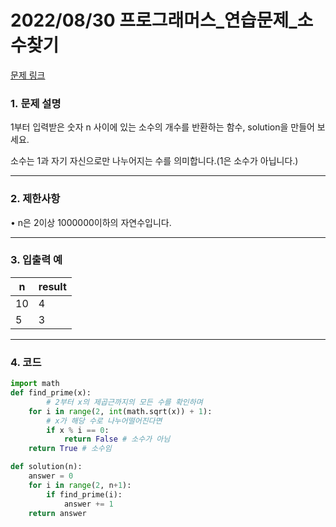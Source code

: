 # 2022/08/30 프로그래머스_연습문제_소수찾기

[문제 링크](https://school.programmers.co.kr/learn/courses/30/lessons/12921)

### **1. 문제 설명**

1부터 입력받은 숫자 n 사이에 있는 소수의 개수를 반환하는 함수, solution을 만들어 보세요.

소수는 1과 자기 자신으로만 나누어지는 수를 의미합니다.(1은 소수가 아닙니다.)

---

### **2. 제한사항**

• n은 2이상 1000000이하의 자연수입니다.

---

### **3. 입출력 예**

| n | result |
| --- | --- |
| 10 | 4 |
| 5 | 3 |

---

### 4. 코드

```python
import math
def find_prime(x):
        # 2부터 x의 제곱근까지의 모든 수를 확인하며
    for i in range(2, int(math.sqrt(x)) + 1):
        # x가 해당 수로 나누어떨어진다면
        if x % i == 0:
            return False # 소수가 아님
    return True # 소수임

def solution(n):
    answer = 0
    for i in range(2, n+1):
        if find_prime(i):
            answer += 1
    return answer
```
